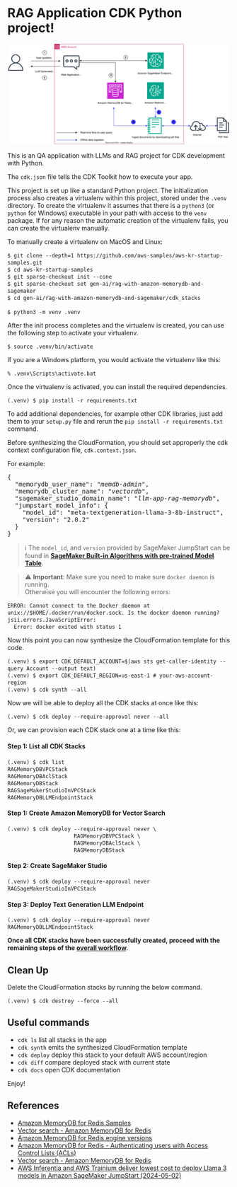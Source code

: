 
# RAG Application CDK Python project!

![rag_with_memorydb_and_sagemaker_arch](./rag_with_memorydb_and_sagemaker_arch.svg)

This is an QA application with LLMs and RAG project for CDK development with Python.

The `cdk.json` file tells the CDK Toolkit how to execute your app.

This project is set up like a standard Python project.  The initialization
process also creates a virtualenv within this project, stored under the `.venv`
directory.  To create the virtualenv it assumes that there is a `python3`
(or `python` for Windows) executable in your path with access to the `venv`
package. If for any reason the automatic creation of the virtualenv fails,
you can create the virtualenv manually.

To manually create a virtualenv on MacOS and Linux:

```
$ git clone --depth=1 https://github.com/aws-samples/aws-kr-startup-samples.git
$ cd aws-kr-startup-samples
$ git sparse-checkout init --cone
$ git sparse-checkout set gen-ai/rag-with-amazon-memorydb-and-sagemaker
$ cd gen-ai/rag-with-amazon-memorydb-and-sagemaker/cdk_stacks

$ python3 -m venv .venv
```

After the init process completes and the virtualenv is created, you can use the following
step to activate your virtualenv.

```
$ source .venv/bin/activate
```

If you are a Windows platform, you would activate the virtualenv like this:

```
% .venv\Scripts\activate.bat
```

Once the virtualenv is activated, you can install the required dependencies.

```
(.venv) $ pip install -r requirements.txt
```

To add additional dependencies, for example other CDK libraries, just add
them to your `setup.py` file and rerun the `pip install -r requirements.txt`
command.

Before synthesizing the CloudFormation, you should set approperly the cdk context configuration file, `cdk.context.json`.

For example:

<pre>
{
  "memorydb_user_name": "<i>memdb-admin</i>",
  "memorydb_cluster_name": "<i>vectordb</i>",
  "sagemaker_studio_domain_name": "<i>llm-app-rag-memorydb</i>",
  "jumpstart_model_info": {
    "model_id": "meta-textgeneration-llama-3-8b-instruct",
    "version": "2.0.2"
  }
}
</pre>

> :information_source: The `model_id`, and `version` provided by SageMaker JumpStart can be found in [**SageMaker Built-in Algorithms with pre-trained Model Table**](https://sagemaker.readthedocs.io/en/stable/doc_utils/pretrainedmodels.html).

> :warning: **Important**: Make sure you need to make sure `docker daemon` is running.<br/>
> Otherwise you will encounter the following errors:

  ```
  ERROR: Cannot connect to the Docker daemon at unix://$HOME/.docker/run/docker.sock. Is the docker daemon running?
  jsii.errors.JavaScriptError:
    Error: docker exited with status 1
  ```

Now this point you can now synthesize the CloudFormation template for this code.

```
(.venv) $ export CDK_DEFAULT_ACCOUNT=$(aws sts get-caller-identity --query Account --output text)
(.venv) $ export CDK_DEFAULT_REGION=us-east-1 # your-aws-account-region
(.venv) $ cdk synth --all
```

Now we will be able to deploy all the CDK stacks at once like this:

```
(.venv) $ cdk deploy --require-approval never --all
```

Or, we can provision each CDK stack one at a time like this:

#### Step 1: List all CDK Stacks

```
(.venv) $ cdk list
RAGMemoryDBVPCStack
RAGMemoryDBAclStack
RAGMemoryDBStack
RAGSageMakerStudioInVPCStack
RAGMemoryDBLLMEndpointStack
```

#### Step 1: Create Amazon MemoryDB for Vector Search

```
(.venv) $ cdk deploy --require-approval never \
                     RAGMemoryDBVPCStack \
                     RAGMemoryDBAclStack \
                     RAGMemoryDBStack
```

#### Step 2: Create SageMaker Studio

```
(.venv) $ cdk deploy --require-approval never RAGSageMakerStudioInVPCStack
```

#### Step 3: Deploy Text Generation LLM Endpoint

```
(.venv) $ cdk deploy --require-approval never RAGMemoryDBLLMEndpointStack
```

**Once all CDK stacks have been successfully created, proceed with the remaining steps of the [overall workflow](../README.md#overall-workflow).**


## Clean Up

Delete the CloudFormation stacks by running the below command.

```
(.venv) $ cdk destroy --force --all
```

## Useful commands

 * `cdk ls`          list all stacks in the app
 * `cdk synth`       emits the synthesized CloudFormation template
 * `cdk deploy`      deploy this stack to your default AWS account/region
 * `cdk diff`        compare deployed stack with current state
 * `cdk docs`        open CDK documentation

Enjoy!

## References

 * [Amazon MemoryDB for Redis Samples](https://github.com/aws-samples/amazon-memorydb-for-redis-samples)
 * [Vector search - Amazon MemoryDB for Redis](https://docs.aws.amazon.com/memorydb/latest/devguide/vector-search.html)
 * [Amazon MemoryDB for Redis engine versions](https://docs.aws.amazon.com/memorydb/latest/devguide/engine-versions.html)
 * [Amazon MemoryDB for Redis - Authenticating users with Access Control Lists (ACLs)](https://docs.aws.amazon.com/memorydb/latest/devguide/clusters.acls.html)
 * [Vector search - Amazon MemoryDB for Redis](https://docs.aws.amazon.com/memorydb/latest/devguide/vector-search.html)
 * [AWS Inferentia and AWS Trainium deliver lowest cost to deploy Llama 3 models in Amazon SageMaker JumpStart (2024-05-02)](https://aws.amazon.com/blogs/machine-learning/aws-inferentia-and-aws-trainium-deliver-lowest-cost-to-deploy-llama-3-models-in-amazon-sagemaker-jumpstart/)
